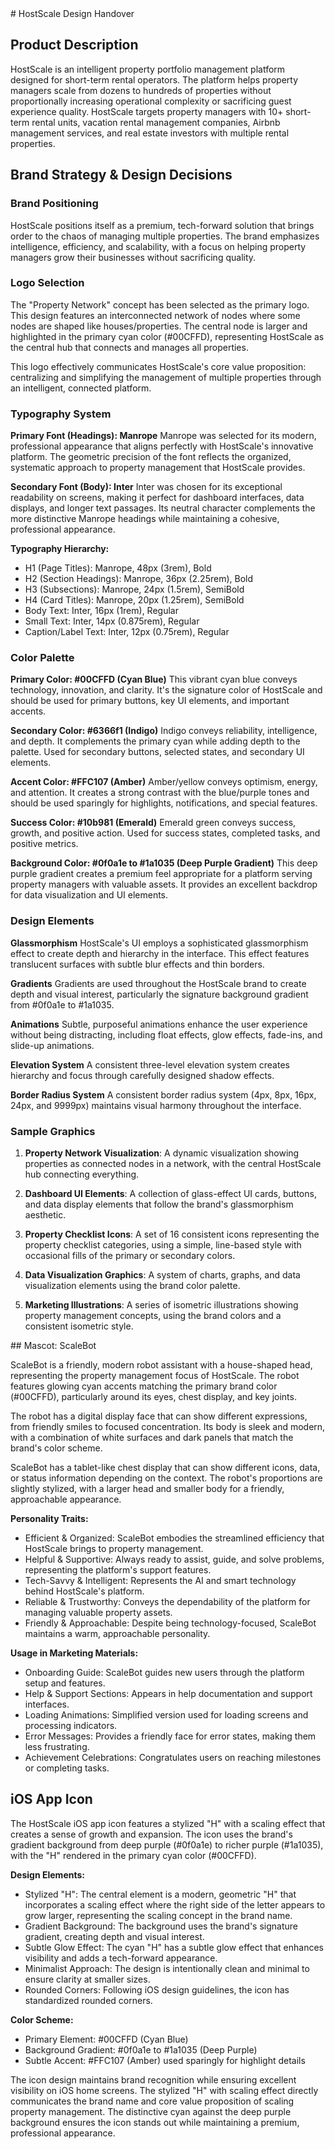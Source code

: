 <handover>
# HostScale Design Handover

## Product Description
HostScale is an intelligent property portfolio management platform designed for short-term rental operators. The platform helps property managers scale from dozens to hundreds of properties without proportionally increasing operational complexity or sacrificing guest experience quality. HostScale targets property managers with 10+ short-term rental units, vacation rental management companies, Airbnb management services, and real estate investors with multiple rental properties.

## Brand Strategy & Design Decisions

### Brand Positioning
HostScale positions itself as a premium, tech-forward solution that brings order to the chaos of managing multiple properties. The brand emphasizes intelligence, efficiency, and scalability, with a focus on helping property managers grow their businesses without sacrificing quality.

### Logo Selection
The "Property Network" concept has been selected as the primary logo. This design features an interconnected network of nodes where some nodes are shaped like houses/properties. The central node is larger and highlighted in the primary cyan color (#00CFFD), representing HostScale as the central hub that connects and manages all properties.

This logo effectively communicates HostScale's core value proposition: centralizing and simplifying the management of multiple properties through an intelligent, connected platform.

### Typography System
**Primary Font (Headings): Manrope**
Manrope was selected for its modern, professional appearance that aligns perfectly with HostScale's innovative platform. The geometric precision of the font reflects the organized, systematic approach to property management that HostScale provides.

**Secondary Font (Body): Inter**
Inter was chosen for its exceptional readability on screens, making it perfect for dashboard interfaces, data displays, and longer text passages. Its neutral character complements the more distinctive Manrope headings while maintaining a cohesive, professional appearance.

**Typography Hierarchy:**
- H1 (Page Titles): Manrope, 48px (3rem), Bold
- H2 (Section Headings): Manrope, 36px (2.25rem), Bold
- H3 (Subsections): Manrope, 24px (1.5rem), SemiBold
- H4 (Card Titles): Manrope, 20px (1.25rem), SemiBold
- Body Text: Inter, 16px (1rem), Regular
- Small Text: Inter, 14px (0.875rem), Regular
- Caption/Label Text: Inter, 12px (0.75rem), Regular

### Color Palette
**Primary Color: #00CFFD (Cyan Blue)**
This vibrant cyan blue conveys technology, innovation, and clarity. It's the signature color of HostScale and should be used for primary buttons, key UI elements, and important accents.

**Secondary Color: #6366f1 (Indigo)**
Indigo conveys reliability, intelligence, and depth. It complements the primary cyan while adding depth to the palette. Used for secondary buttons, selected states, and secondary UI elements.

**Accent Color: #FFC107 (Amber)**
Amber/yellow conveys optimism, energy, and attention. It creates a strong contrast with the blue/purple tones and should be used sparingly for highlights, notifications, and special features.

**Success Color: #10b981 (Emerald)**
Emerald green conveys success, growth, and positive action. Used for success states, completed tasks, and positive metrics.

**Background Color: #0f0a1e to #1a1035 (Deep Purple Gradient)**
This deep purple gradient creates a premium feel appropriate for a platform serving property managers with valuable assets. It provides an excellent backdrop for data visualization and UI elements.

### Design Elements
**Glassmorphism**
HostScale's UI employs a sophisticated glassmorphism effect to create depth and hierarchy in the interface. This effect features translucent surfaces with subtle blur effects and thin borders.

**Gradients**
Gradients are used throughout the HostScale brand to create depth and visual interest, particularly the signature background gradient from #0f0a1e to #1a1035.

**Animations**
Subtle, purposeful animations enhance the user experience without being distracting, including float effects, glow effects, fade-ins, and slide-up animations.

**Elevation System**
A consistent three-level elevation system creates hierarchy and focus through carefully designed shadow effects.

**Border Radius System**
A consistent border radius system (4px, 8px, 16px, 24px, and 9999px) maintains visual harmony throughout the interface.

### Sample Graphics
1. **Property Network Visualization**: A dynamic visualization showing properties as connected nodes in a network, with the central HostScale hub connecting everything.

2. **Dashboard UI Elements**: A collection of glass-effect UI cards, buttons, and data display elements that follow the brand's glassmorphism aesthetic.

3. **Property Checklist Icons**: A set of 16 consistent icons representing the property checklist categories, using a simple, line-based style with occasional fills of the primary or secondary colors.

4. **Data Visualization Graphics**: A system of charts, graphs, and data visualization elements using the brand color palette.

5. **Marketing Illustrations**: A series of isometric illustrations showing property management concepts, using the brand colors and a consistent isometric style.
</handover>

<mascot-and-ios-icon-description>
## Mascot: ScaleBot

ScaleBot is a friendly, modern robot assistant with a house-shaped head, representing the property management focus of HostScale. The robot features glowing cyan accents matching the primary brand color (#00CFFD), particularly around its eyes, chest display, and key joints.

The robot has a digital display face that can show different expressions, from friendly smiles to focused concentration. Its body is sleek and modern, with a combination of white surfaces and dark panels that match the brand's color scheme.

ScaleBot has a tablet-like chest display that can show different icons, data, or status information depending on the context. The robot's proportions are slightly stylized, with a larger head and smaller body for a friendly, approachable appearance.

**Personality Traits:**
- Efficient & Organized: ScaleBot embodies the streamlined efficiency that HostScale brings to property management.
- Helpful & Supportive: Always ready to assist, guide, and solve problems, representing the platform's support features.
- Tech-Savvy & Intelligent: Represents the AI and smart technology behind HostScale's platform.
- Reliable & Trustworthy: Conveys the dependability of the platform for managing valuable property assets.
- Friendly & Approachable: Despite being technology-focused, ScaleBot maintains a warm, approachable personality.

**Usage in Marketing Materials:**
- Onboarding Guide: ScaleBot guides new users through the platform setup and features.
- Help & Support Sections: Appears in help documentation and support interfaces.
- Loading Animations: Simplified version used for loading screens and processing indicators.
- Error Messages: Provides a friendly face for error states, making them less frustrating.
- Achievement Celebrations: Congratulates users on reaching milestones or completing tasks.

## iOS App Icon

The HostScale iOS app icon features a stylized "H" with a scaling effect that creates a sense of growth and expansion. The icon uses the brand's gradient background from deep purple (#0f0a1e) to richer purple (#1a1035), with the "H" rendered in the primary cyan color (#00CFFD).

**Design Elements:**
- Stylized "H": The central element is a modern, geometric "H" that incorporates a scaling effect where the right side of the letter appears to grow larger, representing the scaling concept in the brand name.
- Gradient Background: The background uses the brand's signature gradient, creating depth and visual interest.
- Subtle Glow Effect: The cyan "H" has a subtle glow effect that enhances visibility and adds a tech-forward appearance.
- Minimalist Approach: The design is intentionally clean and minimal to ensure clarity at smaller sizes.
- Rounded Corners: Following iOS design guidelines, the icon has standardized rounded corners.

**Color Scheme:**
- Primary Element: #00CFFD (Cyan Blue)
- Background Gradient: #0f0a1e to #1a1035 (Deep Purple)
- Subtle Accent: #FFC107 (Amber) used sparingly for highlight details

The icon design maintains brand recognition while ensuring excellent visibility on iOS home screens. The stylized "H" with scaling effect directly communicates the brand name and core value proposition of scaling property management. The distinctive cyan against the deep purple background ensures the icon stands out while maintaining a premium, professional appearance.
</mascot-and-ios-icon-description>
